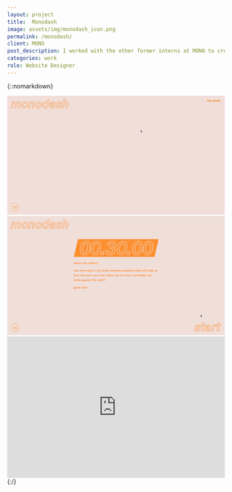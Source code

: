 ```yaml
---
layout: project
title:  Monodash
image: assets/img/monodash_icon.png
permalink: /monodash/
client: MONO
post_description: I worked with the other former interns at MONO to create the 2018 internship application. We decided that the application process should be about speed. We didn’t want students to sit on their computers for days, chipping away at the same form of questions that every other agency was asking. We didn’t want the “right” answer—we wanted their honest, gut reactions. So, we created a quick program that gave each applicant 30 seconds to answer a non-advertising related question, with 6 questions total. This made it easy for MONO to weed out people trying to give answers that they thought we’d want to hear, and it helped us hire the next crew of summer interns.
categories: work
role: Website Designer
---
```

{::nomarkdown}
<div class="project-two-column ">
  <div class="item-image left">
    <img src="/assets/img/monodash/monodash_first-animation_doc-no-ui.gif" alt="monodash landing page gif">
  </div>
  <div class="item-image right">
    <img src="/assets/img/monodash/monodash_question_doc-no-ui.gif" alt="monodash questions gif">
  </div>
</div>

<div class="wow fadeIn" style="padding:65% 0 0 0;position:relative;"><iframe src="https://player.vimeo.com/video/299136938?title=0&byline=0&portrait=0" style="position:absolute;top:0;left:0;width:100%;height:100%;" frameborder="0" webkitallowfullscreen mozallowfullscreen allowfullscreen></iframe></div>
<script src="https://player.vimeo.com/api/player.js"></script>
{:/}
